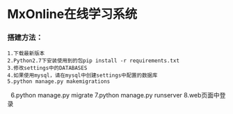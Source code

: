 
# MxOnline在线学习系统

### 搭建方法：  

    1.下载最新版本
    2.Python2.7下安装使用到的包pip install -r requirements.txt
    3.修改settings中的DATABASES
    4.如果使用mysql，请在mysql中创建settings中配置的数据库
    5.python manage.py makemigrations
    6.python manage.py migrate
    7.python manage.py runserver 
    8.web页面中登录
